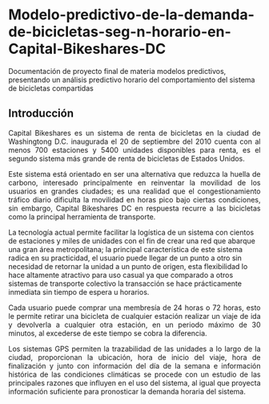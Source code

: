 # Modelo-predictivo-de-la-demanda-de-bicicletas-seg-n-horario-en-Capital-Bikeshares-DC
Documentación de proyecto final de materia modelos predictivos, presentando un análisis predictivo horario del comportamiento del sistema de bicicletas compartidas

## Introducción
<p align="justify">Capital Bikeshares es un sistema de renta de bicicletas en la ciudad de Washingtong D.C. inaugurada el 20 de septiembre del 2010 cuenta con al menos 700 estaciones y 5400 unidades disponibles para renta, es el segundo sistema más grande de renta de bicicletas de Estados Unidos.</p>
  
<p align="justify">Este sistema está orientado en ser una alternativa que reduzca la huella de carbono, interesado principalmente en reinventar la movilidad de los usuarios en grandes ciudades; es una realidad que el congestionamiento tráfico diario dificulta la movilidad en horas pico bajo ciertas condiciones, sin embargo, Capital Bikeshares DC en respuesta recurre a las bicicletas como la principal herramienta de transporte.</p>
La tecnología actual permite facilitar la logística de un sistema con cientos de estaciones y miles de unidades con el fin de crear una red que abarque una gran área metropolitana; la principal característica de este sistema radica en su practicidad, el usuario puede llegar de un punto a otro sin necesidad de retornar la unidad a un punto de origen, esta flexibilidad lo hace altamente atractivo para uso casual ya que comparado a otros sistemas de transporte colectivo la transacción se hace prácticamente inmediata sin tiempo de espera u horarios.</p>

<p align="justify"> Cada usuario puede comprar una membresía de 24 horas o 72 horas, esto le permite retirar una bicicleta de cualquier estación realizar un viaje de ida y devolverla a cualquier otra estación, en un periodo máximo de 30 minutos, al excederse de este tiempo se cobra la diferencia. </p>

<p align="justify"> Los sistemas GPS permiten la trazabilidad de las unidades a lo largo de la ciudad, proporcionan la ubicación, hora de inicio del viaje, hora de finalización y junto con información del día de la semana e información histórica de las condiciones climáticas se procede con un estudio de las principales razones que influyen en el uso del sistema, al igual que proyecta información suficiente para pronosticar la demanda horaria del sistema. </p>

